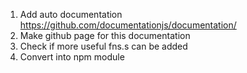 1. Add auto documentation https://github.com/documentationjs/documentation/
2. Make github page for this documentation
3. Check if more useful fns.s can be added
4. Convert into npm module

